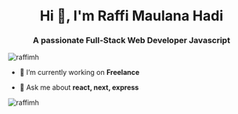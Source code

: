 <h1 align="center">Hi 👋, I'm Raffi Maulana Hadi</h1>
<h3 align="center">A passionate Full-Stack Web Developer Javascript</h3>

<p align="left"> <img src="https://komarev.com/ghpvc/?username=raffimh&label=Profile%20views&color=0e75b6&style=flat" alt="raffimh" /> </p>

- 🔭 I’m currently working on **Freelance**

- 💬 Ask me about **react, next, express**

<p><img align="left" src="https://github-readme-stats.vercel.app/api/top-langs?username=raffimh&show_icons=true&locale=en&layout=compact&theme=dark&langs_count=6&count_private=true" alt="raffimh" /></p>
